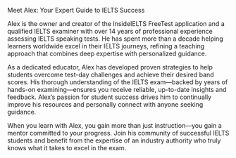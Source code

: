 Meet Alex: Your Expert Guide to IELTS Success

Alex is the owner and creator of the InsideIELTS FreeTest application and a qualified IELTS examiner with over 14 years of professional experience assessing IELTS speaking tests. He has spent more than a decade helping learners worldwide excel in their IELTS journeys, refining a teaching approach that combines deep expertise with personalized guidance.

As a dedicated educator, Alex has developed proven strategies to help students overcome test-day challenges and achieve their desired band scores. His thorough understanding of the IELTS exam—backed by years of hands-on examining—ensures you receive reliable, up-to-date insights and feedback. Alex’s passion for student success drives him to continually improve his resources and personally connect with anyone seeking guidance.

When you learn with Alex, you gain more than just instruction—you gain a mentor committed to your progress. Join his community of successful IELTS students and benefit from the expertise of an industry authority who truly knows what it takes to excel in the exam.
 